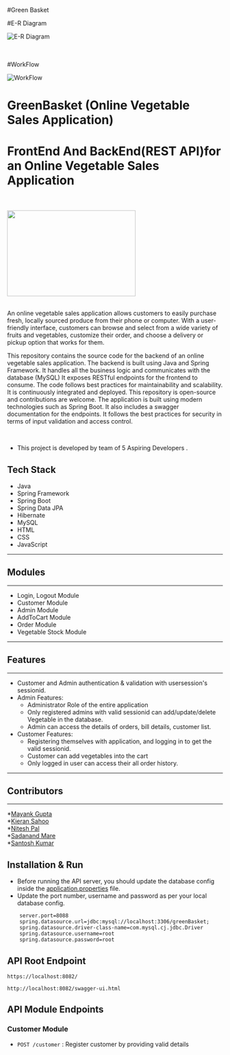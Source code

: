 #Green Basket

#E-R Diagram


![E-R Diagram](https://user-images.githubusercontent.com/107461052/212683690-1910c6e2-cb10-409e-b1ee-d94c6c18f246.png)

<br>
<br>
#WorkFlow
<br>

![WorkFlow](https://user-images.githubusercontent.com/107461052/212683750-11c64541-9c01-4137-9e1f-539b31994b85.png)




# GreenBasket (Online Vegetable Sales Application)
# FrontEnd And BackEnd(REST API)for an Online Vegetable Sales Application
<br>
<br>
<img src="https://user-images.githubusercontent.com/107461052/212683987-3cf29572-7af3-4b84-bc8d-57c594f8a75e.png"  width="300" height="200" position="center">

<br>
<br>


An online vegetable sales application allows customers to easily purchase fresh, locally sourced produce from their phone or computer. With a user-friendly interface, customers can browse and select from a wide variety of fruits and vegetables, customize their order, and choose a delivery or pickup option that works for them.

This repository contains the source code for the backend of an online vegetable sales application.
The backend is built using Java and Spring Framework.
It handles all the business logic and communicates with the database (MySQL)
It exposes RESTful endpoints for the frontend to consume.
The code follows best practices for maintainability and scalability.
It is continuously integrated and deployed.
This repository is open-source and contributions are welcome.
The application is built using modern technologies such as Spring Boot.
It also includes a swagger documentation for the endpoints.
It follows the best practices for security in terms of input validation and access control.

<br>

* This project is developed by team of 5 Aspiring Developers . 

## Tech Stack

* Java
* Spring Framework
* Spring Boot
* Spring Data JPA
* Hibernate
* MySQL
* HTML
* CSS
* JavaScript

------------------------------------------------------------------------------
## Modules
------------------------------------------------------------------------------
* Login, Logout Module
* Customer Module
* Admin Module
* AddToCart Module
* Order Module
* Vegetable Stock Module

---------------------------------------------------------------------------------
## Features

---------------------------------------------------------------------------------
* Customer and Admin authentication & validation with usersession's sessionid.
* Admin Features:
    * Administrator Role of the entire application
    * Only registered admins with valid sessionid can add/update/delete Vegetable in the database.
    * Admin can access the details of orders, bill details, customer list.
* Customer Features:
    * Registering themselves with application, and logging in to get the valid sessionid.
    * Customer can add vegetables into the cart
    * Only logged in user can access their all order history.

--------------------------------------------------------------------------------
## Contributors
--------------------------------------------------------------------------------
*<a href="https://github.com/mynkgupta22">Mayank Gupta</a>
<br>
*<a href="https://github.com/kieransahoo">Kieran Sahoo</a>
<br>
*<a href="https://github.com/mynkgupta22">Nitesh Pal</a>
<br>
*<a href="https://github.com/mynkgupta22">Sadanand Mare</a>
<br>
*<a href="https://github.com/mynkgupta22">Santosh Kumar</a>


## Installation & Run

* Before running the API server, you should update the database config inside the [application.properties](GrennBasket\src\main\resources\application.properties) file. 
* Update the port number, username and password as per your local database config.

```
    server.port=8088
    spring.datasource.url=jdbc:mysql://localhost:3306/greenBasket;
    spring.datasource.driver-class-name=com.mysql.cj.jdbc.Driver
    spring.datasource.username=root
    spring.datasource.password=root
```

## API Root Endpoint

`https://localhost:8082/`

`http://localhost:8082/swagger-ui.html`


## API Module Endpoints

### Customer Module


* `POST /customer` : Register customer by providing valid details






